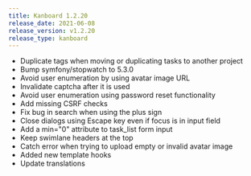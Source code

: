 ```yaml
---
title: Kanboard 1.2.20
release_date: 2021-06-08
release_version: v1.2.20
release_type: kanboard
---
```


* Duplicate tags when moving or duplicating tasks to another project
* Bump symfony/stopwatch to 5.3.0
* Avoid user enumeration by using avatar image URL
* Invalidate captcha after it is used
* Avoid user enumeration using password reset functionality
* Add missing CSRF checks
* Fix bug in search when using the plus sign
* Close dialogs using Escape key even if focus is in input field
* Add a min="0" attribute to task_list form input
* Keep swimlane headers at the top
* Catch error when trying to upload empty or invalid avatar image
* Added new template hooks
* Update translations